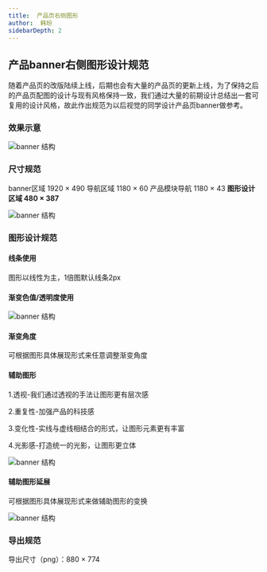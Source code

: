 ```yaml
---
title:  产品页右侧图形
author:  韩玢
sidebarDepth: 2
---
```

##  产品banner右侧图形设计规范

随着产品页的改版陆续上线，后期也会有大量的产品页的更新上线，为了保持之后的产品页配图的设计与现有风格保持一致，我们通过大量的前期设计总结出一套可复用的设计风格，故此作出规范为以后视觉的同学设计产品页banner做参考。

### 效果示意

![banner 结构](http://baiduyun-guideline.bj.bcebos.com/portal%2Fpage%2Fproduct%2F%E5%9B%BE%E5%BD%A2.png)

### 尺寸规范

banner区域 1920 × 490
导航区域 1180 × 60
产品模块导航 1180 × 43
**图形设计区域 480 × 387**

![banner 结构](http://baiduyun-guideline.bj.bcebos.com/portal%2Fpage%2Fproduct%2F%E5%B0%BA%E5%AF%B8.png)


### 图形设计规范

#### 线条使用

图形以线性为主，1倍图默认线条2px

#### 渐变色值/透明度使用

![banner 结构](http://baiduyun-guideline.bj.bcebos.com/portal%2Fpage%2Fproduct%2F%E6%B8%90%E5%8F%98.png)


#### 渐变角度

可根据图形具体展现形式来任意调整渐变角度

#### 辅助图形

1.透视-我们通过透视的手法让图形更有层次感

2.重复性-加强产品的科技感

3.变化性-实线与虚线相结合的形式，让图形元素更有丰富

4.光影感-打造统一的光影，让图形更立体


![banner 结构](http://baiduyun-guideline.bj.bcebos.com/portal%2Fpage%2Fproduct%2F%E8%BE%85%E5%8A%A9%E5%9B%BE%E5%BD%A21.png)

#### 辅助图形延展

可根据图形具体展现形式来做辅助图形的变换

![banner 结构](http://baiduyun-guideline.bj.bcebos.com/portal%2Fpage%2Fproduct%2F%E8%BE%85%E5%8A%A9%E5%9B%BE%E5%BD%A22.png)

### 导出规范

导出尺寸（png）：880 × 774